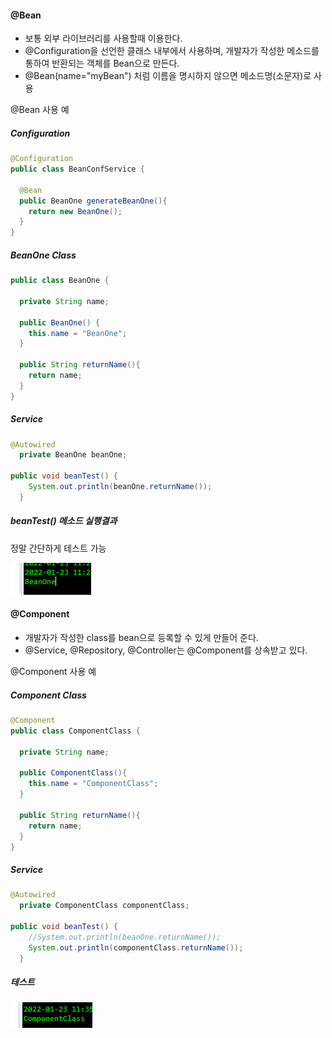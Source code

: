#### @Bean

* 보통 외부 라이브러리를 사용할때 이용한다.
* @Configuration을 선언한 클래스 내부에서 사용하며, 개발자가 작성한 메소드를 통하여 반환되는 객체를 Bean으로 만든다.
* @Bean(name="myBean") 처럼 이름을 명시하지 않으면 메소드명(소문자)로 사용



@Bean 사용 예

##### Configuration

```java
@Configuration
public class BeanConfService {
  
  @Bean
  public BeanOne generateBeanOne(){
    return new BeanOne();
  }
}
```



##### BeanOne Class

```java
public class BeanOne {

  private String name;
  
  public BeanOne() {
    this.name = "BeanOne";
  }
  
  public String returnName(){
    return name;
  }
}
```



##### Service

```java
@Autowired
  private BeanOne beanOne;

public void beanTest() {
    System.out.println(beanOne.returnName());
  }
```



##### beanTest() 메소드 실행결과

정말 간단하게 테스트 가능

![BeanTest](..\image\2022-01-23\BeanTest.PNG)



#### @Component

* 개발자가 작성한 class를 bean으로 등록할 수 있게 만들어 준다.
* @Service, @Repository, @Controller는 @Component를 상속받고 있다.



@Component 사용 예

##### Component Class

```java
@Component
public class ComponentClass {
  
  private String name;
  
  public ComponentClass(){
    this.name = "ComponentClass";
  }
  
  public String returnName(){
    return name;
  }
}
```



##### Service

```java
@Autowired
  private ComponentClass componentClass;

public void beanTest() {
    //System.out.println(beanOne.returnName());
    System.out.println(componentClass.returnName());
  }
```



##### 테스트

![ComponentTest](..\image\2022-01-23\ComponentTest.PNG)